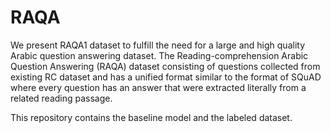 # RAQA

We present RAQA1 dataset to fulfill the need for a
large and high quality Arabic question answering
dataset. The Reading-comprehension Arabic Question
Answering (RAQA) dataset consisting of questions
collected from existing RC dataset and has a unified
format similar to the format of SQuAD where every
question has an answer that were extracted literally
from a related reading passage.


This repository contains the baseline model and the labeled dataset.
